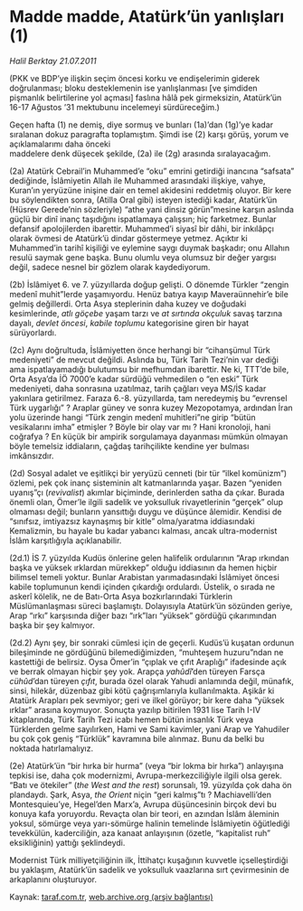# Madde madde, Atatürk’ün yanlışları (1)

*Halil Berktay 21.07.2011*

<div class="yazi"><p>(PKK ve BDP’ye ilişkin seçim öncesi korku ve endişelerimin giderek doğrulanması; bloku desteklemenin ise yanlışlanması [ve şimdiden pişmanlık belirtilerine yol açması] faslına hâlâ pek girmeksizin, Atatürk’ün 16-17 Ağustos ’31 mektubunu incelemeyi sürdüreceğim.) </p>
<p>Geçen hafta (1) ne demiş, diye sormuş ve bunları (1a)’dan (1g)’ye kadar sıralanan dokuz paragrafta toplamıştım. Şimdi ise (2) karşı görüş, yorum ve açıklamalarımı daha önceki <br/>maddelere denk düşecek şekilde, (2a) ile (2g) arasında sıralayacağım.</p>
<p>(2a) Atatürk Cebrail’in Muhammed’e “oku” emrini getirdiği inancına “safsata” dediğinde, İslâmiyetin Allah ile Muhammed arasındaki ilişkiye, vahye, Kuran’ın yeryüzüne inişine dair en temel akidesini reddetmiş oluyor. Bir kere bu söylendikten sonra, (Atilla Oral gibi) isteyen istediği kadar, Atatürk’ün (Hüsrev Gerede’nin sözleriyle) “athe yani dinsiz görün”mesine karşın aslında güçlü bir dinî inanç taşıdığını ispatlamaya çalışsın; hiç farketmez. Bunlar defansif apolojilerden ibarettir. Muhammed’i siyasî bir dâhi, bir inkılâpçı olarak övmesi de Atatürk’ü dindar göstermeye yetmez. Açıktır ki Muhammed’in tarihî kişiliği ve eylemine saygı duymak başkadır; onu Allahın resulü saymak gene başka. Bunu olumlu veya olumsuz bir değer yargısı değil, sadece nesnel bir gözlem olarak kaydediyorum.</p>
<p>(2b) İslâmiyet 6. ve 7. yüzyıllarda doğup gelişti. O dönemde Türkler “zengin medenî muhit”lerde yaşamıyordu. Henüz batıya kayıp Maveraünnehir’e bile gelmiş değillerdi. Orta Asya steplerinin daha kuzey ve doğudaki kesimlerinde, <i>atlı göçebe</i> yaşam tarzı ve <i>at sırtında okçuluk</i> savaş tarzına dayalı, <i>devlet öncesi</i>, <i>kabile toplumu</i> kategorisine giren bir hayat sürüyorlardı.</p>
<p>(2c) Aynı doğrultuda, İslâmiyetten önce herhangi bir “cihanşümul Türk medeniyeti” de mevcut değildi. Aslında bu, Türk Tarih Tezi’nin var dediği ama ispatlayamadığı bulutumsu bir mefhumdan ibarettir. Ne ki, TTT’de bile, Orta Asya’da İÖ 7000’e kadar sürdüğü vehmedilen o “en eski” Türk medeniyeti, daha sonrasına uzatılmaz, tarih çağları veya MS/İS kadar yakınlara getirilmez. Faraza 6.-8. yüzyıllarda, tam neredeymiş bu “evrensel Türk uygarlığı” ? Araplar güney ve sonra kuzey Mezopotamya, ardından İran yolu üzerinde hangi “Türk zengin medenî muhitleri”ne girip “bütün vesikalarını imha” etmişler ? Böyle bir olay var mı ? Hani kronoloji, hani coğrafya ? En küçük bir ampirik sorgulamaya dayanması mümkün olmayan böyle temelsiz iddiaların, çağdaş tarihçilikte kendine yer bulması imkânsızdır.</p>
<p>(2d) Sosyal adalet ve eşitlikçi bir yeryüzü cenneti (bir tür “ilkel komünizm”) özlemi, pek çok inanç sisteminin alt katmanlarında yaşar. Bazen “yeniden uyanış”çı (<i>revivalist</i>) akımlar biçiminde, derinlerden satha da çıkar. Burada önemli olan, Ömer’le ilgili sadelik ve yoksulluk rivayetlerinin “gerçek” olup olmaması değil; bunların yansıttığı duygu ve düşünce âlemidir. Kendisi de “sınıfsız, imtiyazsız kaynaşmış bir kitle” olma/yaratma iddiasındaki Kemalizmin, bu hayale bu kadar yabancı kalması, ancak ultra-modernist İslâm karşıtlığıyla açıklanabilir. </p>
<p>(2d.1) İS 7. yüzyılda Kudüs önlerine gelen halifelik ordularının “Arap ırkından başka ve yüksek ırklardan mürekkep” olduğu iddiasının da hemen hiçbir bilimsel temeli yoktur. Bunlar Arabistan yarımadasındaki İslâmiyet öncesi kabile toplumunun kendi içinden çıkardığı ordulardı. Üstelik, o sırada ne askerî kölelik, ne de Batı-Orta Asya bozkırlarındaki Türklerin Müslümanlaşması süreci başlamıştı. Dolayısıyla Atatürk’ün sözünden geriye, Arap “ırkı” karşısında diğer bazı “ırk”ları “yüksek” gördüğü çıkarımından başka bir şey kalmıyor.</p>
<p>(2d.2) Aynı şey, bir sonraki cümlesi için de geçerli. Kudüs’ü kuşatan ordunun bileşiminde ne gördüğünü bilemediğimizden, “muhteşem huzuru”ndan ne kastettiği de belirsiz. Oysa Ömer’in “çıplak ve çıfıt Araplığı” ifadesinde açık ve berrak olmayan hiçbir şey yok. Arapça <i>yahûdî</i>’den türeyen Farsça <i>cühûd</i>’dan türeyen <i>çıfıt</i>, burada özel olarak Yahudi anlamında değil, münafık, sinsi, hilekâr, düzenbaz gibi kötü çağrışımlarıyla kullanılmakta. Aşikâr ki Atatürk Arapları pek sevmiyor; geri ve ilkel görüyor; bir kere daha “yüksek ırklar” arasına koymuyor. Sonuçta yazılıp bitirilen 1931 lise Tarih I-IV kitaplarında, Türk Tarih Tezi icabı hemen bütün insanlık Türk veya Türklerden gelme sayılırken, Hami ve Sami kavimler, yani Arap ve Yahudiler bu çok çok geniş “Türklük” kavramına bile alınmaz. Bunu da belki bu noktada hatırlamalıyız. </p>
<p>(2e) Atatürk’ün “bir hırka bir hurma” (veya “bir lokma bir hırka”) anlayışına tepkisi ise, daha çok modernizmi, Avrupa-merkezciliğiyle ilgili olsa gerek. “Batı ve ötekiler” (<i>the West and the rest</i>) sorunsalı, 19. yüzyılda çok daha ön plandaydı. Şark, Asya, <i>the Orient</i> niçin “geri kalmış”tı ? Machiavelli’den Montesquieu’ye, Hegel’den Marx’a, Avrupa düşüncesinin birçok devi bu konuya kafa yoruyordu. Revaçta olan bir teori, en azından İslâm âleminin yoksul, sömürge veya yarı-sömürge halinin temelinde İslâmiyetin öğütlediği tevekkülün, kaderciliğin, aza kanaat anlayışının (özetle, “kapitalist ruh” eksikliğinin) yattığı şeklindeydi. </p>
<p>Modernist Türk milliyetçiliğinin ilk, İttihatçı kuşağının kuvvetle içselleştirdiği bu yaklaşım, Atatürk’ün sadelik ve yoksulluk vaazlarına sırt çevirmesinin de arkaplanını oluşturuyor.</p>
</div>

Kaynak: [taraf.com.tr](http://www.taraf.com.tr/halil-berktay/makale-madde-madde-ataturk-un-yanlislari-1.htm), [web.archive.org (arşiv bağlantısı)](http://web.archive.org/web/20131022125524/http://www.taraf.com.tr/halil-berktay/makale-madde-madde-ataturk-un-yanlislari-1.htm)
